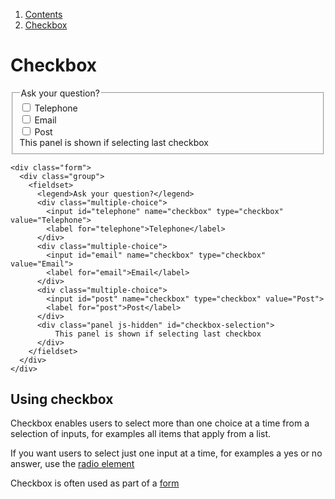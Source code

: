 1.  [Contents](/docs/core/contents)
2.  [Checkbox](#)

# Checkbox

<div class="form">
  <div class="group">
    <fieldset>
      <legend>Ask your question?</legend>
      <div class="multiple-choice">
        <input id="telephone" name="checkbox" type="checkbox" value="Telephone">
        <label for="telephone">Telephone</label>
      </div>
      <div class="multiple-choice">
        <input id="email" name="checkbox" type="checkbox" value="Email">
        <label for="email">Email</label>
      </div>
      <div class="multiple-choice">
        <input id="post" name="checkbox" type="checkbox" value="Post">
        <label for="post">Post</label>
      </div>
      <div class="panel js-hidden" id="checkbox-selection">
          This panel is shown if selecting last checkbox
      </div>
    </fieldset>
  </div>
</div>

    <div class="form">
      <div class="group">
        <fieldset>
          <legend>Ask your question?</legend>
          <div class="multiple-choice">
            <input id="telephone" name="checkbox" type="checkbox" value="Telephone">
            <label for="telephone">Telephone</label>
          </div>
          <div class="multiple-choice">
            <input id="email" name="checkbox" type="checkbox" value="Email">
            <label for="email">Email</label>
          </div>
          <div class="multiple-choice">
            <input id="post" name="checkbox" type="checkbox" value="Post">
            <label for="post">Post</label>
          </div>
          <div class="panel js-hidden" id="checkbox-selection">
              This panel is shown if selecting last checkbox
          </div>
        </fieldset>
      </div>
    </div>

## Using checkbox

Checkbox enables users to select more than one choice at a time from a selection of inputs, for examples all items that apply from a list.

If you want users to select just one input at a time, for examples a yes or no answer, use the <a href="radio">radio element</a>

Checkbox is often used as part of a <a href="form">form</a>
